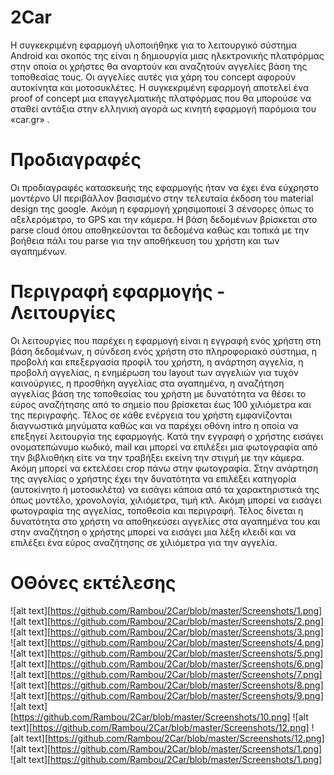 # 2Car
Η συγκεκριμένη εφαρμογή υλοποιήθηκε για το λειτουργικό σύστημα Android και σκοπός της είναι η δημιουργία μιας ηλεκτρονικής πλατφόρμας στην οποία οι χρήστες θα αναρτούν και αναζητούν αγγελίες βάση της τοποθεσίας τους. Οι αγγελίες αυτές για χάρη του concept αφορούν αυτοκίνητα και μοτοσυκλέτες. Η συγκεκριμένη εφαρμογή αποτελεί ένα proof of concept μια επαγγελματικής πλατφόρμας που θα μπορούσε να σταθεί αντάξια στην ελληνική αγορά ως κινητή εφαρμογή παρόμοια του «car.gr» .

# Προδιαγραφές
Οι προδιαγραφές κατασκευής της εφαρμογής ήταν να έχει ένα εύχρηστο μοντέρνο UI περιβάλλον βασισμένο στην τελευταία έκδοση του material design της google. Ακόμη η εφαρμογή χρησιμοποιεί 3 σένσορες όπως το αξελερόμετρο, το GPS και την  κάμερα. Η βάση δεδομένων βρίσκεται στο parse cloud όπου αποθηκεύονται τα δεδομένα καθώς και τοπικά με την βοήθεια πάλι του parse για την αποθήκευση του χρήστη και των αγαπημένων.

# Περιγραφή εφαρμογής - Λειτουργίες
Οι λειτουργίες που παρέχει η εφαρμογή είναι η εγγραφή ενός χρήστη στη βάση δεδομένων, η σύνδεση ενός χρήστη στο πληροφοριακό σύστημα, η προβολή και επεξεργασία προφίλ του χρήστη, η ανάρτηση αγγελία, η προβολή αγγελίας, η ενημέρωση του layout των αγγελιών για τυχόν καινούργιες, η προσθήκη αγγελίας στα αγαπημένα, η αναζήτηση αγγελίας βάση της τοποθεσίας του χρήστη με δυνατότητα να θέσει το εύρος αναζήτησης από το σημείο που βρίσκεται έως 100 χιλιόμετρα και της περιγραφής. Τέλος σε κάθε ενέργεια του χρήστη εμφανίζονται διαγνωστικά μηνύματα καθώς και να παρέχει οθόνη intro η οποία να επεξηγεί λειτουργία της εφαρμογής.
Κατά την εγγραφή ο χρήστης εισάγει ονοματεπώνυμο κωδικό, mail και μπορεί να επιλέξει μια φωτογραφία από την βιβλιοθήκη είτε να την τραβήξει εκείνη την στιγμή με την κάμερα. Ακόμη μπορεί να εκτελέσει crop πάνω στην φωτογραφία.
Στην ανάρτηση της αγγελίας ο χρήστης έχει την δυνατότητα να επιλέξει κατηγορία (αυτοκίνητο ή μοτοσικλέτα) να εισάγει κάποια από τα χαρακτηριστικά της όπως μοντέλο, χρονολογία, χιλιόμετρα, τιμή κτλ. Ακόμη μπορεί να εισάγει φωτογραφία της αγγελίας, τοποθεσία και περιγραφή.
Τέλος δίνεται η δυνατότητα στο χρήστη να αποθηκεύσει αγγελίες στα αγαπημένα του και στην αναζήτηση ο χρήστης μπορεί να εισάγει μια λέξη κλειδί και να επιλέξει ένα εύρος αναζήτησης σε χιλιόμετρα για την αγγελία. 

# ΟΘόνες εκτέλεσης
![alt text][https://github.com/Rambou/2Car/blob/master/Screenshots/1.png]
![alt text][https://github.com/Rambou/2Car/blob/master/Screenshots/2.png]
![alt text][https://github.com/Rambou/2Car/blob/master/Screenshots/3.png]
![alt text][https://github.com/Rambou/2Car/blob/master/Screenshots/4.png]
![alt text][https://github.com/Rambou/2Car/blob/master/Screenshots/5.png]
![alt text][https://github.com/Rambou/2Car/blob/master/Screenshots/6.png]
![alt text][https://github.com/Rambou/2Car/blob/master/Screenshots/7.png]
![alt text][https://github.com/Rambou/2Car/blob/master/Screenshots/8.png]
![alt text][https://github.com/Rambou/2Car/blob/master/Screenshots/9.png]
![alt text][https://github.com/Rambou/2Car/blob/master/Screenshots/10.png]
![alt text][https://github.com/Rambou/2Car/blob/master/Screenshots/12.png]
![alt text][https://github.com/Rambou/2Car/blob/master/Screenshots/12.png]
![alt text][https://github.com/Rambou/2Car/blob/master/Screenshots/1.png]
![alt text][https://github.com/Rambou/2Car/blob/master/Screenshots/1.png]
